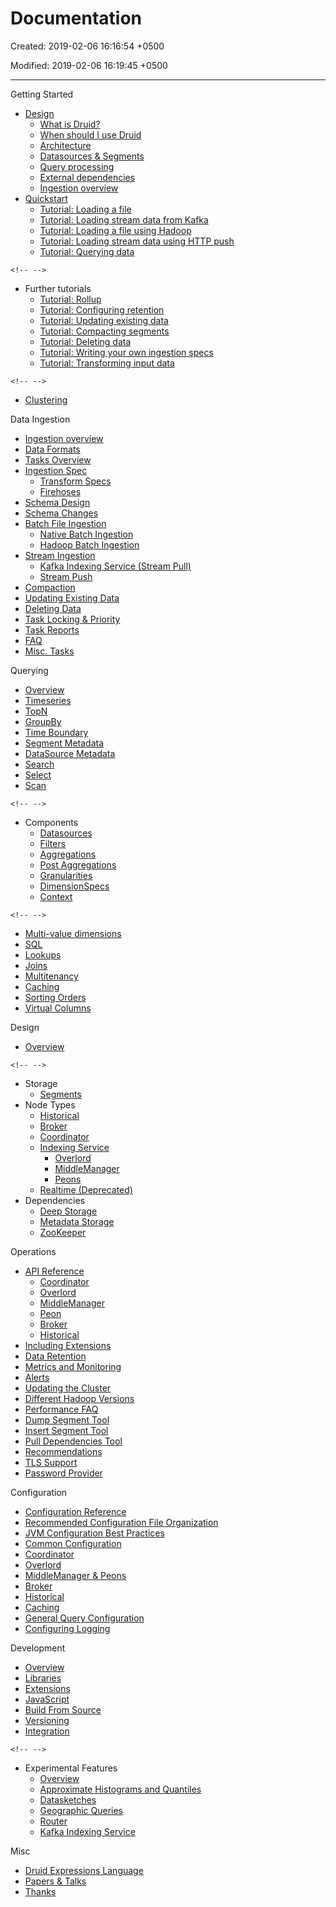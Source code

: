 # Documentation

Created: 2019-02-06 16:16:54 +0500

Modified: 2019-02-06 16:19:45 +0500

---

Getting Started
-   [Design](http://druid.io/docs/latest/design/index.html)
    -   [What is Druid?](http://druid.io/docs/latest/design/index.html#what-is-druid)
    -   [When should I use Druid](http://druid.io/docs/latest/design/index.html#when-to-use-druid)
    -   [Architecture](http://druid.io/docs/latest/design/index.html#architecture)
    -   [Datasources & Segments](http://druid.io/docs/latest/design/index.html#datasources-and-segments)
    -   [Query processing](http://druid.io/docs/latest/design/index.html#query-processing)
    -   [External dependencies](http://druid.io/docs/latest/design/index.html#external-dependencies)
    -   [Ingestion overview](http://druid.io/docs/latest/ingestion/index.html)
-   [Quickstart](http://druid.io/docs/latest/tutorials/index.html)
    -   [Tutorial: Loading a file](http://druid.io/docs/latest/tutorials/tutorial-batch.html)
    -   [Tutorial: Loading stream data from Kafka](http://druid.io/docs/latest/tutorials/tutorial-kafka.html)
    -   [Tutorial: Loading a file using Hadoop](http://druid.io/docs/latest/tutorials/tutorial-batch-hadoop.html)
    -   [Tutorial: Loading stream data using HTTP push](http://druid.io/docs/latest/tutorials/tutorial-tranquility.html)
    -   [Tutorial: Querying data](http://druid.io/docs/latest/tutorials/tutorial-query.html)

```{=html}
<!-- -->
```
-   Further tutorials
    -   [Tutorial: Rollup](http://druid.io/docs/latest/tutorials/tutorial-rollup.html)
    -   [Tutorial: Configuring retention](http://druid.io/docs/latest/tutorials/tutorial-retention.html)
    -   [Tutorial: Updating existing data](http://druid.io/docs/latest/tutorials/tutorial-update-data.html)
    -   [Tutorial: Compacting segments](http://druid.io/docs/latest/tutorials/tutorial-compaction.html)
    -   [Tutorial: Deleting data](http://druid.io/docs/latest/tutorials/tutorial-delete-data.html)
    -   [Tutorial: Writing your own ingestion specs](http://druid.io/docs/latest/tutorials/tutorial-ingestion-spec.html)
    -   [Tutorial: Transforming input data](http://druid.io/docs/latest/tutorials/tutorial-transform-spec.html)

```{=html}
<!-- -->
```
-   [Clustering](http://druid.io/docs/latest/tutorials/cluster.html)

Data Ingestion
-   [Ingestion overview](http://druid.io/docs/latest/ingestion/index.html)
-   [Data Formats](http://druid.io/docs/latest/ingestion/data-formats.html)
-   [Tasks Overview](http://druid.io/docs/latest/ingestion/tasks.html)
-   [Ingestion Spec](http://druid.io/docs/latest/ingestion/ingestion-spec.html)
    -   [Transform Specs](http://druid.io/docs/latest/ingestion/transform-spec.html)
    -   [Firehoses](http://druid.io/docs/latest/ingestion/firehose.html)
-   [Schema Design](http://druid.io/docs/latest/ingestion/schema-design.html)
-   [Schema Changes](http://druid.io/docs/latest/ingestion/schema-changes.html)
-   [Batch File Ingestion](http://druid.io/docs/latest/ingestion/batch-ingestion.html)
    -   [Native Batch Ingestion](http://druid.io/docs/latest/ingestion/native_tasks.html)
    -   [Hadoop Batch Ingestion](http://druid.io/docs/latest/ingestion/hadoop.html)
-   [Stream Ingestion](http://druid.io/docs/latest/ingestion/stream-ingestion.html)
    -   [Kafka Indexing Service (Stream Pull)](http://druid.io/docs/latest/development/extensions-core/kafka-ingestion.html)
    -   [Stream Push](http://druid.io/docs/latest/ingestion/stream-push.html)
-   [Compaction](http://druid.io/docs/latest/ingestion/compaction.html)
-   [Updating Existing Data](http://druid.io/docs/latest/ingestion/update-existing-data.html)
-   [Deleting Data](http://druid.io/docs/latest/ingestion/delete-data.html)
-   [Task Locking & Priority](http://druid.io/docs/latest/ingestion/locking-and-priority.html)
-   [Task Reports](http://druid.io/docs/latest/ingestion/reports.html)
-   [FAQ](http://druid.io/docs/latest/ingestion/faq.html)
-   [Misc. Tasks](http://druid.io/docs/latest/ingestion/misc-tasks.html)

Querying
-   [Overview](http://druid.io/docs/latest/querying/querying.html)
-   [Timeseries](http://druid.io/docs/latest/querying/timeseriesquery.html)
-   [TopN](http://druid.io/docs/latest/querying/topnquery.html)
-   [GroupBy](http://druid.io/docs/latest/querying/groupbyquery.html)
-   [Time Boundary](http://druid.io/docs/latest/querying/timeboundaryquery.html)
-   [Segment Metadata](http://druid.io/docs/latest/querying/segmentmetadataquery.html)
-   [DataSource Metadata](http://druid.io/docs/latest/querying/datasourcemetadataquery.html)
-   [Search](http://druid.io/docs/latest/querying/searchquery.html)
-   [Select](http://druid.io/docs/latest/querying/select-query.html)
-   [Scan](http://druid.io/docs/latest/querying/scan-query.html)

```{=html}
<!-- -->
```
-   Components
    -   [Datasources](http://druid.io/docs/latest/querying/datasource.html)
    -   [Filters](http://druid.io/docs/latest/querying/filters.html)
    -   [Aggregations](http://druid.io/docs/latest/querying/aggregations.html)
    -   [Post Aggregations](http://druid.io/docs/latest/querying/post-aggregations.html)
    -   [Granularities](http://druid.io/docs/latest/querying/granularities.html)
    -   [DimensionSpecs](http://druid.io/docs/latest/querying/dimensionspecs.html)
    -   [Context](http://druid.io/docs/latest/querying/query-context.html)

```{=html}
<!-- -->
```
-   [Multi-value dimensions](http://druid.io/docs/latest/querying/multi-value-dimensions.html)
-   [SQL](http://druid.io/docs/latest/querying/sql.html)
-   [Lookups](http://druid.io/docs/latest/querying/lookups.html)
-   [Joins](http://druid.io/docs/latest/querying/joins.html)
-   [Multitenancy](http://druid.io/docs/latest/querying/multitenancy.html)
-   [Caching](http://druid.io/docs/latest/querying/caching.html)
-   [Sorting Orders](http://druid.io/docs/latest/querying/sorting-orders.html)
-   [Virtual Columns](http://druid.io/docs/latest/querying/virtual-columns.html)

Design
-   [Overview](http://druid.io/docs/latest/design/index.html)

```{=html}
<!-- -->
```
-   Storage
    -   [Segments](http://druid.io/docs/latest/design/segments.html)
-   Node Types
    -   [Historical](http://druid.io/docs/latest/design/historical.html)
    -   [Broker](http://druid.io/docs/latest/design/broker.html)
    -   [Coordinator](http://druid.io/docs/latest/design/coordinator.html)
    -   [Indexing Service](http://druid.io/docs/latest/design/indexing-service.html)
        -   [Overlord](http://druid.io/docs/latest/design/overlord.html)
        -   [MiddleManager](http://druid.io/docs/latest/design/middlemanager.html)
        -   [Peons](http://druid.io/docs/latest/design/peons.html)
    -   [Realtime (Deprecated)](http://druid.io/docs/latest/design/realtime.html)
-   Dependencies
    -   [Deep Storage](http://druid.io/docs/latest/dependencies/deep-storage.html)
    -   [Metadata Storage](http://druid.io/docs/latest/dependencies/metadata-storage.html)
    -   [ZooKeeper](http://druid.io/docs/latest/dependencies/zookeeper.html)

Operations
-   [API Reference](http://druid.io/docs/latest/operations/api-reference.html)
    -   [Coordinator](http://druid.io/docs/latest/operations/api-reference.html#coordinator)
    -   [Overlord](http://druid.io/docs/latest/operations/api-reference.html#overlord)
    -   [MiddleManager](http://druid.io/docs/latest/operations/api-reference.html#middlemanager)
    -   [Peon](http://druid.io/docs/latest/operations/api-reference.html#peon)
    -   [Broker](http://druid.io/docs/latest/operations/api-reference.html#broker)
    -   [Historical](http://druid.io/docs/latest/operations/api-reference.html#historical)
-   [Including Extensions](http://druid.io/docs/latest/operations/including-extensions.html)
-   [Data Retention](http://druid.io/docs/latest/operations/rule-configuration.html)
-   [Metrics and Monitoring](http://druid.io/docs/latest/operations/metrics.html)
-   [Alerts](http://druid.io/docs/latest/operations/alerts.html)
-   [Updating the Cluster](http://druid.io/docs/latest/operations/rolling-updates.html)
-   [Different Hadoop Versions](http://druid.io/docs/latest/operations/other-hadoop.html)
-   [Performance FAQ](http://druid.io/docs/latest/operations/performance-faq.html)
-   [Dump Segment Tool](http://druid.io/docs/latest/operations/dump-segment.html)
-   [Insert Segment Tool](http://druid.io/docs/latest/operations/insert-segment-to-db.html)
-   [Pull Dependencies Tool](http://druid.io/docs/latest/operations/pull-deps.html)
-   [Recommendations](http://druid.io/docs/latest/operations/recommendations.html)
-   [TLS Support](http://druid.io/docs/latest/operations/tls-support.html)
-   [Password Provider](http://druid.io/docs/latest/operations/password-provider.html)

Configuration
-   [Configuration Reference](http://druid.io/docs/latest/configuration/index.html)
-   [Recommended Configuration File Organization](http://druid.io/docs/latest/configuration/index.html#recommended-configuration-file-organization)
-   [JVM Configuration Best Practices](http://druid.io/docs/latest/configuration/index.html#jvm-configuration-best-practices)
-   [Common Configuration](http://druid.io/docs/latest/configuration/index.html#common-configurations)
-   [Coordinator](http://druid.io/docs/latest/configuration/index.html#coordinator)
-   [Overlord](http://druid.io/docs/latest/configuration/index.html#overlord)
-   [MiddleManager & Peons](http://druid.io/docs/latest/configuration/index.html#middle-manager-and-peons)
-   [Broker](http://druid.io/docs/latest/configuration/index.html#broker)
-   [Historical](http://druid.io/docs/latest/configuration/index.html#historical)
-   [Caching](http://druid.io/docs/latest/configuration/index.html#cache-configuration)
-   [General Query Configuration](http://druid.io/docs/latest/configuration/index.html#general-query-configuration)
-   [Configuring Logging](http://druid.io/docs/latest/configuration/logging.html)

Development
-   [Overview](http://druid.io/docs/latest/development/overview.html)
-   [Libraries](http://druid.io/docs/latest/development/libraries.html)
-   [Extensions](http://druid.io/docs/latest/development/extensions.html)
-   [JavaScript](http://druid.io/docs/latest/development/javascript.html)
-   [Build From Source](http://druid.io/docs/latest/development/build.html)
-   [Versioning](http://druid.io/docs/latest/development/versioning.html)
-   [Integration](http://druid.io/docs/latest/development/integrating-druid-with-other-technologies.html)

```{=html}
<!-- -->
```
-   Experimental Features
    -   [Overview](http://druid.io/docs/latest/development/experimental.html)
    -   [Approximate Histograms and Quantiles](http://druid.io/docs/latest/development/extensions-core/approximate-histograms.html)
    -   [Datasketches](http://druid.io/docs/latest/development/extensions-core/datasketches-extension.html)
    -   [Geographic Queries](http://druid.io/docs/latest/development/geo.html)
    -   [Router](http://druid.io/docs/latest/development/router.html)
    -   [Kafka Indexing Service](http://druid.io/docs/latest/development/extensions-core/kafka-ingestion.html)

Misc
-   [Druid Expressions Language](http://druid.io/docs/latest/misc/math-expr.html)
-   [Papers & Talks](http://druid.io/docs/latest/misc/papers-and-talks.html)
-   [Thanks](http://druid.io/thanks.html)
